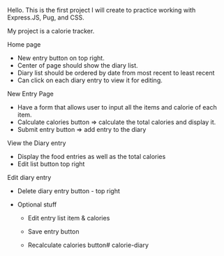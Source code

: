 Hello. This is the first project I will create to practice working with Express.JS, Pug, and CSS. 

My project is a calorie tracker.

Home page

- New entry button on top right.
- Center of page should show the diary list.
- Diary list should be ordered by date from most recent to least recent
- Can click on each diary entry to view it for editing.

New Entry Page 

- Have a form that allows user to input all the items and calorie of each item.
- Calculate calories button => calculate the total calories and display it.
- Submit entry button => add entry to the diary 

View the Diary entry 

- Display the food entries as well as the total calories
- Edit list button top right

Edit diary entry 

- Delete diary entry button - top right

- Optional stuff

  - Edit entry list item & calories

  - Save entry button
  - Recalculate calories button# calorie-diary
